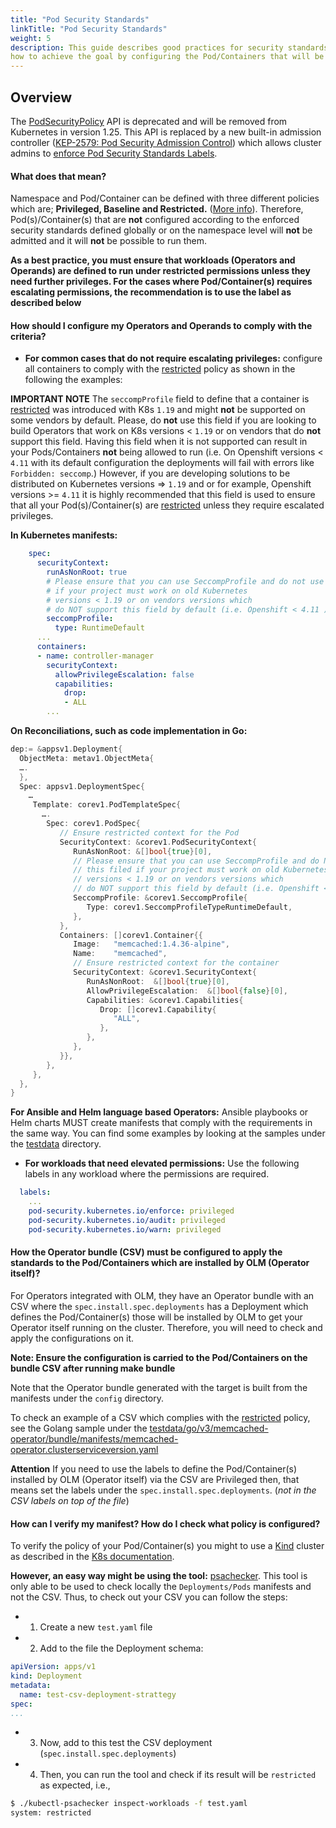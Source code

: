 ```yaml
---
title: "Pod Security Standards"
linkTitle: "Pod Security Standards"
weight: 5
description: This guide describes good practices for security standards for your Operators and Operands. Also,
how to achieve the goal by configuring the Pod/Containers that will be installed by OLM.
---
```


## Overview

The [PodSecurityPolicy][pod-security] API is deprecated and will be removed from Kubernetes in version 1.25. 
This API is replaced by a new built-in admission controller ([KEP-2579: Pod Security Admission Control][2579-psp-replacement]) which allows cluster admins to [enforce 
 Pod Security Standards Labels][enforce-standards-namespace-labels].

#### What does that mean?

Namespace and Pod/Container can be defined with three different policies which are; **Privileged, Baseline and Restricted.** 
([More info](https://kubernetes.io/docs/concepts/security/pod-security-standards/)). Therefore, Pod(s)/Container(s) that 
are **not** configured according to the enforced security standards defined globally or
on the namespace level will **not** be admitted and it will **not** be possible to run them.

**As a best practice, you must ensure that workloads (Operators and Operands) are defined to run under 
restricted permissions unless they need further privileges. For the cases where Pod/Container(s) requires 
escalating permissions, the recommendation is to use the label as described below**

#### How should I configure my Operators and Operands to comply with the criteria?

- **For common cases that do not require escalating privileges:** configure all containers to comply with the [restricted][restricted] policy as shown in the following the examples:

**IMPORTANT NOTE** The `seccompProfile` field to define that a container is [restricted][restricted] was introduced with K8s `1.19` and might **not** be supported on some vendors by default.
Please, do **not** use this field if you are looking to build Operators that work on K8s versions < `1.19` or on vendors that do **not** support this field. Having this field when it is not supported can result in your Pods/Containers **not** being allowed to run (i.e. On Openshift versions < `4.11` with its default configuration the deployments will fail with errors like `Forbidden: seccomp`.)
However, if you are developing solutions to be distributed on Kubernetes versions => `1.19` and or for example, Openshift versions >= `4.11` it is highly recommended that this field is used to
ensure that all your Pod(s)/Container(s) are [restricted][restricted] unless they require escalated privileges.

**In Kubernetes manifests:**

```yaml
    spec:
      securityContext:
        runAsNonRoot: true
        # Please ensure that you can use SeccompProfile and do not use
        # if your project must work on old Kubernetes
        # versions < 1.19 or on vendors versions which
        # do NOT support this field by default (i.e. Openshift < 4.11 )
        seccompProfile:
          type: RuntimeDefault
      ...
      containers:
      - name: controller-manager
        securityContext:
          allowPrivilegeEscalation: false
          capabilities:
            drop:
            - ALL
        ...
```

**On Reconciliations, such as code implementation in Go:**

```go
dep:= &appsv1.Deployment{
  ObjectMeta: metav1.ObjectMeta{
  ….
  },
  Spec: appsv1.DeploymentSpec{
    …
     Template: corev1.PodTemplateSpec{
       ….
        Spec: corev1.PodSpec{
           // Ensure restricted context for the Pod    
           SecurityContext: &corev1.PodSecurityContext{
              RunAsNonRoot: &[]bool{true}[0],
			  // Please ensure that you can use SeccompProfile and do NOT use
			  // this filed if your project must work on old Kubernetes
			  // versions < 1.19 or on vendors versions which 
			  // do NOT support this field by default (i.e. Openshift < 4.11)
              SeccompProfile: &corev1.SeccompProfile{
                 Type: corev1.SeccompProfileTypeRuntimeDefault,
              },
           },
           Containers: []corev1.Container{{
              Image:   "memcached:1.4.36-alpine",
              Name:    "memcached",
              // Ensure restricted context for the container  
              SecurityContext: &corev1.SecurityContext{
                 RunAsNonRoot:  &[]bool{true}[0],
                 AllowPrivilegeEscalation:  &[]bool{false}[0],
                 Capabilities: &corev1.Capabilities{
                    Drop: []corev1.Capability{
                       "ALL",
                    },
                 },
              },
           }},
        },
     },
  },
}
```

**For Ansible and Helm language based Operators:** Ansible playbooks or Helm charts MUST create manifests that comply 
with the requirements in the same way. You can find some examples by looking at the samples under the 
[testdata](https://github.com/operator-framework/operator-sdk/tree/master/testdata) directory.

- **For workloads that need elevated permissions:** Use the following labels in any workload where 
the permissions are required.

```yaml
  labels:
    ...
    pod-security.kubernetes.io/enforce: privileged
    pod-security.kubernetes.io/audit: privileged
    pod-security.kubernetes.io/warn: privileged
```

#### How the Operator bundle (CSV) must be configured to apply the standards to the Pod/Containers which are installed by OLM (Operator itself)?

For Operators integrated with OLM, they have an Operator bundle with an CSV where the `spec.install.spec.deployments` has a Deployment 
which defines the Pod/Container(s) those will be installed by OLM to get your Operator itself running on the cluster. 
Therefore, you will need to check and apply the configurations on it.

**Note: Ensure the configuration is carried to the Pod/Containers on the bundle CSV after running make bundle**

Note that the Operator bundle generated with the target is built from
the manifests under the `config` directory. 

To check an example of a CSV which complies with the [restricted][restricted] policy, see the Golang sample
under the [testdata/go/v3/memcached-operator/bundle/manifests/memcached-operator.clusterserviceversion.yaml](https://github.com/operator-framework/operator-sdk/blob/master/testdata/go/v3/memcached-operator/bundle/manifests/memcached-operator.clusterserviceversion.yaml)

**Attention** If you need to use the labels to define the Pod/Container(s) installed by OLM (Operator itself) via the CSV are Privileged 
then, that means set the labels under the `spec.install.spec.deployments`. (_not in the CSV labels on top of the file_)

#### How can I verify my manifest? How do I check what policy is configured?

To verify the policy of your Pod/Container(s) you might to use a [Kind](https://kind.sigs.k8s.io/docs/user/quick-start/)
cluster as described in the [K8s documentation](https://kubernetes.io/docs/tutorials/security/cluster-level-pss/).

**However, an easy way might be using the tool:** [psachecker](https://github.com/stlaz/psachecker). This tool is only 
able to be used to check locally the `Deployments/Pods` manifests and not the CSV. Thus, to check out your CSV you can follow the steps:

- 1) Create a new `test.yaml` file
- 2) Add to the file the Deployment schema:

```yaml
apiVersion: apps/v1
kind: Deployment
metadata:
  name: test-csv-deployment-strattegy
spec:
...
```

- 3) Now, add to this test the CSV deployment (`spec.install.spec.deployments`) 
- 4) Then, you can run the tool and check if its result will be `restricted` as expected, i.e.,

```sh
$ ./kubectl-psachecker inspect-workloads -f test.yaml
system: restricted
```

[pod-security]: https://kubernetes.io/blog/2021/04/06/podsecuritypolicy-deprecation-past-present-and-future/#what-is-podsecuritypolicy
[2579-psp-replacement]: https://github.com/kubernetes/enhancements/tree/master/keps/sig-auth/2579-psp-replacement
[enforce-standards-namespace-labels]: https://kubernetes.io/docs/tasks/configure-pod-container/enforce-standards-namespace-labels/
[restricted]: https://kubernetes.io/docs/concepts/security/pod-security-standards/#restricted
